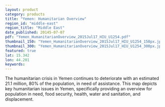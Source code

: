 ```yaml
---
layout: product
category: products
title: "Yemen: Humanitarian Overview"
region_id: "middle-east"
region_title: "Middle East"
date_published: 20145-07-07
pdf: "Yemen_HumanitarianOverview_2015Jul17_HIU_U1254.pdf"
thumbnail_150: "Yemen_HumanitarianOverview_2015Jul17_HIU_U1254_150px.jpg"
thumbnail_300: "Yemen_HumanitarianOverview_2015Jul17_HIU_U1254_300px.jpg"
featured: true
lat: 15.342
lon: 44.201
keywords:
---
```

The humanitarian crisis in Yemen continues to deteriorate with an estimated 21.1 million, 80% of the population, in need of assistance. This map depicts key humanitarian issues in Yemen, specifically providing an overview for population in need, food security, health, water and sanitation, and displacement.
